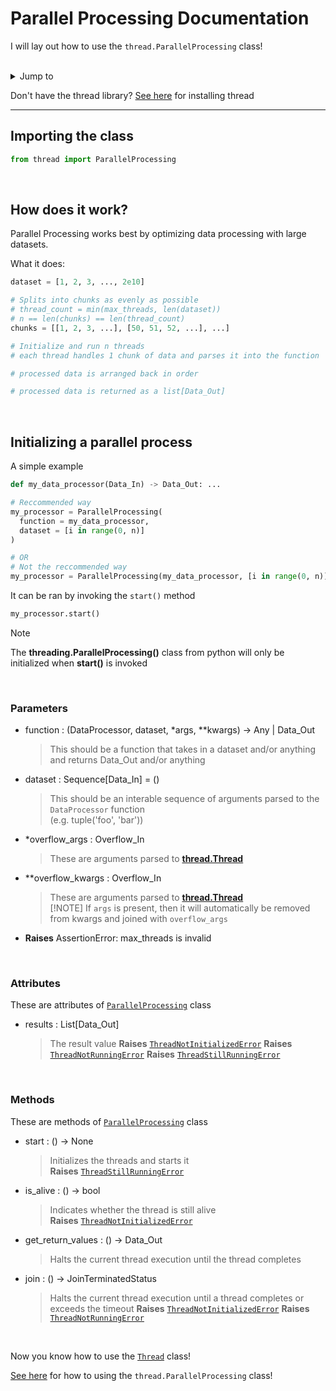 # Parallel Processing Documentation

I will lay out how to use the `thread.ParallelProcessing` class!

<br />
<details>
  <summary>Jump to</summary>
  <ul>
    <li><a href='#importing-the-class'> Import the class</a></li>
    <li><a href='#initializing-a-thread'> Initialize a thread </a></li>
  </ul>
</details>


Don't have the thread library? [See here](./getting-started.md) for installing thread

---

## Importing the class

```py
from thread import ParallelProcessing
```

<br />


## How does it work?

Parallel Processing works best by optimizing data processing with large datasets.

What it does:
```py
dataset = [1, 2, 3, ..., 2e10]

# Splits into chunks as evenly as possible
# thread_count = min(max_threads, len(dataset))
# n == len(chunks) == len(thread_count)
chunks = [[1, 2, 3, ...], [50, 51, 52, ...], ...]

# Initialize and run n threads
# each thread handles 1 chunk of data and parses it into the function

# processed data is arranged back in order

# processed data is returned as a list[Data_Out]
```

<br />


## Initializing a parallel process

A simple example
```py
def my_data_processor(Data_In) -> Data_Out: ...

# Reccommended way
my_processor = ParallelProcessing(
  function = my_data_processor,
  dataset = [i in range(0, n)]
)

# OR
# Not the reccommended way
my_processor = ParallelProcessing(my_data_processor, [i in range(0, n)])
```

It can be ran by invoking the `start()` method
```py
my_processor.start()
```

> [!NOTE]
> The **threading.ParallelProcessing()** class from python will only be initialized when **start()** is invoked

<br />


### Parameters

* function : (DataProcessor, dataset, *args, **kwargs) -> Any | Data_Out
  > This should be a function that takes in a dataset and/or anything and returns Data_Out and/or anything

* dataset : Sequence[Data_In] = ()
  > This should be an interable sequence of arguments parsed to the `DataProcessor` function<br />
  > (e.g. tuple('foo', 'bar'))
  
* *overflow_args : Overflow_In
  > These are arguments parsed to [**thread.Thread**](./threading.md#parameters)

* **overflow_kwargs : Overflow_In
  > These are arguments parsed to [**thread.Thread**](./threading.md#parameters)<br />
  > [!NOTE]
  > If `args` is present, then it will automatically be removed from kwargs and joined with `overflow_args`

* **Raises** AssertionError: max_threads is invalid

<br />


### Attributes

These are attributes of [`ParallelProcessing`](#importing-the-class) class

* results : List[Data_Out]
  > The result value
  > **Raises** [`ThreadNotInitializedError`](./exceptions.md#threadNotInitializedError)
  > **Raises** [`ThreadNotRunningError`](./exceptions.md#threadnotrunningerror)
  > **Raises** [`ThreadStillRunningError`](./exceptions.md#threadStillRunningError)

<br />


### Methods

These are methods of [`ParallelProcessing`](#importing-the-class) class

* start : () -> None
  > Initializes the threads and starts it<br />
  > **Raises** [`ThreadStillRunningError`](./exceptions.md#threadStillRunningError)

* is_alive : () -> bool
  > Indicates whether the thread is still alive<br />
  > **Raises** [`ThreadNotInitializedError`](./exceptions.md#threadNotInitializedError)

* get_return_values : () -> Data_Out
  > Halts the current thread execution until the thread completes

* join : () -> JoinTerminatedStatus
  > Halts the current thread execution until a thread completes or exceeds the timeout
  > **Raises** [`ThreadNotInitializedError`](./exceptions.md#threadNotInitializedError)
  > **Raises** [`ThreadNotRunningError`](./exceptions.md#threadnotrunningerror)

<br />


Now you know how to use the [`Thread`](#importing-the-class) class!

[See here](./parallel-processing.md) for how to using the `thread.ParallelProcessing` class!
